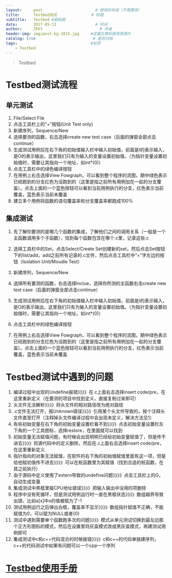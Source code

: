 ```yaml
---
layout:     post                       # 使用的布局（不需要改）
title:      Testbed测试               # 标题 
subtitle:   Testbed #副标题
date:       2017-05-13                 # 时间
author:     ZFKY                         # 作者
header-img: img/post-bg-2015.jpg     #这篇文章标题背景图片
catalog: true                         # 是否归档
tags:                                #标签
    - Testbed
---
```

> Testbed

# Testbed测试流程

## 单元测试

1. File/Select File
2. 点击工具栏上的“+”按钮(Unit Test only)
3. 新建序列，Sequence/New
4. 选择要测的函数，右击选择create new test case（后面的弹窗全部点击continue）
5. 生成测试用例后在右下角的初始值输入栏中输入初始值，前面是I的表示输入，是O的表示输出，这里我们只有为输入的变量设置初始值。（为指针变量设置初始值时，需要让其指向一个地址，如int*(0)）
6. 点击工具栏中的绿色编译按钮
7. 在用例上右击选择View Fowgraph，可以看到整个程序的流图，期中绿色表示已经跑到的分支红色为没跑到的（这里是指之前所有用例加在一起的分支覆盖）。点击上面的一个蓝色按钮可以看到当前用例执行的分支，红色表示当前覆盖，蓝色表示当前未覆盖
8. 建立多个用例将函数的语句覆盖率和分支覆盖率都跑成100%

## 集成测试

1. 先了解你要测的是哪几个函数的集成，了解他们之间的调用关系（一般是一个主函数调用多个子函数），找到每个函数包含在哪个.c里，记录这些.c

2. 选择工具栏中的Set，点击Select/Create Set创建新的set，然后点击Set按钮下的list/add，add之前所有记录的.c文件，然后点击工具栏中“+”字左边的按钮（Isolation Unit/Moudle Test）

3. 新建序列，Sequence/New

4. 选择所有要测的函数，右击选择Inclue，选择你所测的主函数右击create new test case（后面的弹窗全部点击continue）

5. 生成测试用例后在右下角的初始值输入栏中输入初始值，前面是I的表示输入，是O的表示输出，这里我们只有为输入的变量设置初始值。（为指针变量设置初始值时，需要让其指向一个地址，如int*(0)）

6. 点击工具栏中的绿色编译按钮

7. 在用例上右击选择View Fowgraph，可以看到整个程序的流图，期中绿色表示已经跑到的分支红色为没跑到的（这里是指之前所有用例加在一起的分支覆盖）。点击上面的一个蓝色按钮可以看到当前用例执行的分支，红色表示当前覆盖，蓝色表示当前未覆盖

# Testbed测试中遇到的问题

1. 编译过程中出现的Undefine报错》》》》在.c上面右击选择insert code/pre，在这里重新定义（在要测的项目中找到定义，直接复制过来即可）
2. 头文件无法解析》》》》将头文件的相对路径改为绝对路径
3. .c文件无法打开，报Unknown错误》》》》引用某个头文件导致的，挨个注释头文件直至打开（注释掉头文件编译过程中会出现未定义，解决方法见1）
4. 有些初始变量在右下角的初始变量设置栏看不到》》》》点击初始变量设置栏左下角的一个工具图标，选择restore，在里面就可以找到
5. 初始变量无法赋值问题，有时候会出现明明已经给初始变量赋值了，但是传不进去》》》》将源代码中的定义删除，然后在.c上面右击选择insert code/pre，在这里重新定义
6. 指针指向的对象无法赋值，在软件的右下角的初始值赋值里面有这一项，但是给他赋初值传不进去》》》》可以在桩函数里为其赋值（找到合适的桩函数，在其之前执行）
7. 由于源码中定义使用了extern导致的undefine问题》》》》点击工具栏上的G，自动生成变量
8. 集成测试中黑框里报CPU地址错误》》》》把输入输出中没用的项删除
9. 程序中没有死循环，但是测试用例运行时一直在黑框状态》》》》数组越界导致出错，比如a[x]中x的值被赋为了-1
10. 测试用例运行之后弹出白框，覆盖率不显示》》》》数组指针赋值不正确，不能赋值为0，可以赋为NULL或者{0}
11. 测试中遇到需要单个函数跑多次的问题》》》》模式从单元测试切换到最左边那个正方形图标的模式，然后在设置里将灰盒模式改成黑灰盒模式，再建测试用例即可
12. 集成测试中c和c++代码混合的时候报错》》》》c和c++的代码单独建序列，c++的代码测试中如果有问题可以一个cpp一个序列		


# [Testbed使用手册](http://pan.baidu.com/s/1c2w5tTY "Testbed")

   

   

   ​